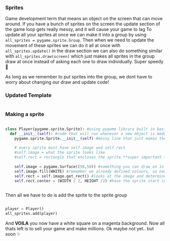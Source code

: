 ### Sprites

Game development term that means an object on the screen that can move around. If you have a bunch of sprites on the screen the update section of the game loop gets really messy, and it will cause your game to lag
To update all your sprites at once we can make it into a group by using ``` all_sprites = pygame.sprite.Group ```. Then when we need to update the movement of these sprites we can do it all at once with ``` all_sprites.update() ``` in the draw section
we can also do something similar with ```all_sprites.draw(screen)``` which just makes all sprites in the group draw at once instead of asking each one to draw individually. Super speedy :runner:

As long as we remember to put sprites into the group, we dont have to worry about changing our draw and update code!

### Updated Template

```python

```

### Making a sprite

```python

class Player(pygame.sprite.Sprite): #using pygame library built in basic sprite setup
  def __init__(self): #code that will run whenever a new object is made. First thing that happens
    pygame.sprite.Sprite.__init__(self) #messy line that just makes the sprite initialize // happen
    
    # every sprite must have self.image and self.rect
    #self.image = what the sprite looks like
    #self.rect = rectangle that encloses the sprite **super important for it to be self aware (know when it bumps into things or how movement works)
    
    self.image = pygame.Surface((50,50)) #something you can draw on in pygame
    self.image.fill(WHITE) #remember we already defined colours, so now it will just be a 50x50 white square on our screen
    self.rect = self.image.get_rect() #looks at the image and determines the rectangle around it
    self.rect.center = (WIDTH / 2, HEIGHT /2) #have the sprite start in the center of the screen
    
```

Then all we have to do is add the sprite to the sprite group

```python

player = Player()
all_sprites.add(player)

```

And **VOILA** you now have a white square on a magenta background. Now all thats left is to sell your game and make millions. Ok maybe not yet.. but soon :sparkles:
